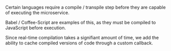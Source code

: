 Certain languages require a compile / transpile step before they are capable of executing the microservice.

Babel / Coffee-Script are examples of this, as they must be compiled to JavaScript before execution.

Since real-time compilation takes a signifiant amount of time, we add the ability to cache compiled versions of code through a custom callback.